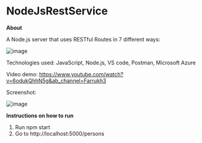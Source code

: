 # NodeJsRestService

**About**

A Node.js server that uses RESTful Routes in 7 different ways:

![image](https://user-images.githubusercontent.com/44077833/139470065-8fe62c75-0a93-4f02-88c5-43dd2d8a9bb7.png)

Technologies used: JavaScript, Node.js, VS code, Postman, Microsoft Azure

Video demo: https://www.youtube.com/watch?v=6odukQhhN5g&ab_channel=Farrukh3

Screenshot:

![image](https://user-images.githubusercontent.com/44077833/139471187-0acad021-6b09-406d-bac9-f10366e36662.png)

**Instructions on how to run**
1. Run npm start
2. Go to http://localhost:5000/persons
